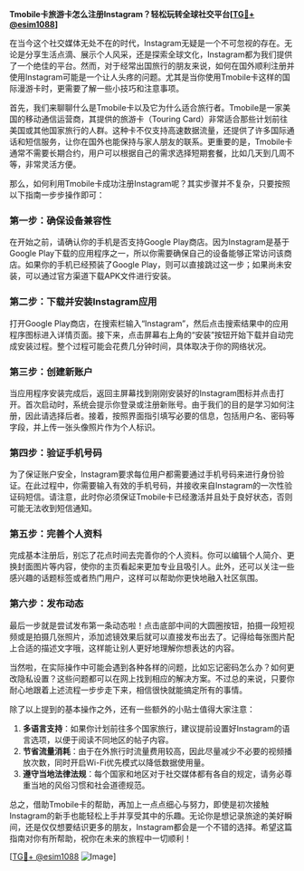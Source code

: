 **Tmobile卡旅游卡怎么注册Instagram？轻松玩转全球社交平台[[TG💪+ @esim1088](https://t.me/s/esim1088)]**

在当今这个社交媒体无处不在的时代，Instagram无疑是一个不可忽视的存在。无论是分享生活点滴、展示个人风采，还是探索全球文化，Instagram都为我们提供了一个绝佳的平台。然而，对于经常出国旅行的朋友来说，如何在国外顺利注册并使用Instagram可能是一个让人头疼的问题。尤其是当你使用Tmobile卡这样的国际漫游卡时，更需要了解一些小技巧和注意事项。

首先，我们来聊聊什么是Tmobile卡以及它为什么适合旅行者。Tmobile是一家美国的移动通信运营商，其提供的旅游卡（Touring Card）非常适合那些计划前往美国或其他国家旅行的人群。这种卡不仅支持高速数据流量，还提供了许多国际通话和短信服务，让你在国外也能保持与家人朋友的联系。更重要的是，Tmobile卡通常不需要长期合约，用户可以根据自己的需求选择短期套餐，比如几天到几周不等，非常灵活方便。

那么，如何利用Tmobile卡成功注册Instagram呢？其实步骤并不复杂，只要按照以下指南一步步操作即可：

### 第一步：确保设备兼容性
在开始之前，请确认你的手机是否支持Google Play商店。因为Instagram是基于Google Play下载的应用程序之一，所以你需要确保自己的设备能够正常访问该商店。如果你的手机已经预装了Google Play，则可以直接跳过这一步；如果尚未安装，可以通过官方渠道下载APK文件进行安装。

### 第二步：下载并安装Instagram应用
打开Google Play商店，在搜索栏输入“Instagram”，然后点击搜索结果中的应用程序图标进入详情页面。接下来，点击屏幕右上角的“安装”按钮开始下载并自动完成安装过程。整个过程可能会花费几分钟时间，具体取决于你的网络状况。

### 第三步：创建新账户
当应用程序安装完成后，返回主屏幕找到刚刚安装好的Instagram图标并点击打开。首次启动时，系统会提示你登录或注册新账号。由于我们的目的是学习如何注册，因此请选择后者。接着，按照界面指引填写必要的信息，包括用户名、密码等字段，并上传一张头像照片作为个人标识。

### 第四步：验证手机号码
为了保证账户安全，Instagram要求每位用户都需要通过手机号码来进行身份验证。在此过程中，你需要输入有效的手机号码，并接收来自Instagram的一次性验证码短信。请注意，此时你必须保证Tmobile卡已经激活并且处于良好状态，否则可能无法收到短信通知。

### 第五步：完善个人资料
完成基本注册后，别忘了花点时间去完善你的个人资料。你可以编辑个人简介、更换封面图片等内容，使你的主页看起来更加专业且吸引人。此外，还可以关注一些感兴趣的话题标签或者热门用户，这样可以帮助你更快地融入社区氛围。

### 第六步：发布动态
最后一步就是尝试发布第一条动态啦！点击底部中间的大圆圈按钮，拍摄一段短视频或是拍摄几张照片，添加滤镜效果后就可以直接发布出去了。记得给每张图片配上合适的描述文字哦，这样能让别人更好地理解你想表达的内容。

当然啦，在实际操作中可能会遇到各种各样的问题，比如忘记密码怎么办？如何更改隐私设置？这些问题都可以在网上找到相应的解决方案。不过总的来说，只要你耐心地跟着上述流程一步步走下来，相信很快就能搞定所有的事情。

除了以上提到的基本操作之外，还有一些额外的小贴士值得大家注意：

1. **多语言支持**：如果你计划前往多个国家旅行，建议提前设置好Instagram的语言选项，以便于阅读不同地区的帖子内容。
2. **节省流量消耗**：由于在外旅行时流量费用较高，因此尽量减少不必要的视频播放次数，同时开启Wi-Fi优先模式以降低数据使用量。
3. **遵守当地法律法规**：每个国家和地区对于社交媒体都有各自的规定，请务必尊重当地的风俗习惯和社会道德规范。

总之，借助Tmobile卡的帮助，再加上一点点细心与努力，即使是初次接触Instagram的新手也能轻松上手并享受其中的乐趣。无论你是想记录旅途的美好瞬间，还是仅仅想要结识更多的朋友，Instagram都会是一个不错的选择。希望这篇指南对你有所帮助，祝你在未来的旅程中一切顺利！

[[TG💪+ @esim1088](https://t.me/s/esim1088) ![Image](https://i.postimg.cc/4NQfJmqS/Snipaste-2025-05-13-00-14-12.png)]